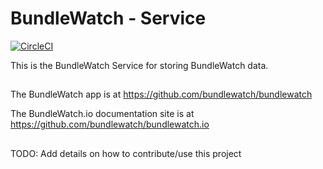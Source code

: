 # BundleWatch - Service
[![CircleCI](https://circleci.com/gh/bundlewatch/service.svg?style=svg)](https://circleci.com/gh/bundlewatch/service)

This is the BundleWatch Service for storing BundleWatch data.

##
The BundleWatch app is at https://github.com/bundlewatch/bundlewatch

The BundleWatch.io documentation site is at https://github.com/bundlewatch/bundlewatch.io

##
TODO: Add details on how to contribute/use this project
